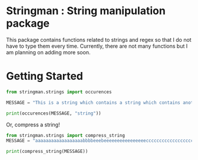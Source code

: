 # Stringman : String manipulation package
This package contains functions related to strings and regex so that I do not have to type them every time. Currently, there are not many functions but I am planning on adding more soon.

# Getting Started
```py
from stringman.strings import occurences

MESSAGE = "This is a string which contains a string which contains another string and string? Is it a string?"

print(occurences(MESSAGE, "string"))
```

Or, compress a string!

```py
from stringman.strings import compress_string
MESSAGE = "aaaaaaaaaaaaaaaaaabbbbeeebeeeeeeeeeeeeeeeeccccccccccccccccccc"

print(compress_string(MESSAGE))
```